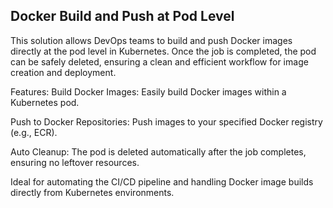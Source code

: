 ## Docker Build and Push at Pod Level
This solution allows DevOps teams to build and push Docker images directly at the pod level in Kubernetes. Once the job is completed, the pod can be safely deleted, ensuring a clean and efficient workflow for image creation and deployment.

Features:
Build Docker Images: Easily build Docker images within a Kubernetes pod.

Push to Docker Repositories: Push images to your specified Docker registry (e.g., ECR).

Auto Cleanup: The pod is deleted automatically after the job completes, ensuring no leftover resources.

Ideal for automating the CI/CD pipeline and handling Docker image builds directly from Kubernetes environments.
